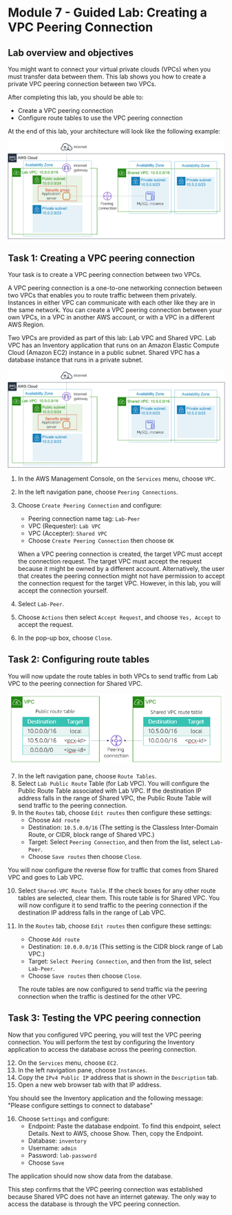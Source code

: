 # Module 7 - Guided Lab: Creating a VPC Peering Connection

## Lab overview and objectives

You might want to connect your virtual private clouds (VPCs) when you must transfer data between them. This lab shows you how to create a private VPC peering connection between two VPCs.

After completing this lab, you should be able to:
- Create a VPC peering connection
- Configure route tables to use the VPC peering connection

At the end of this lab, your architecture will look like the following example:

![Expected_architecture](./Expected_Architecture.png)

## Task 1: Creating a VPC peering connection

Your task is to create a VPC peering connection between two VPCs.

A VPC peering connection is a one-to-one networking connection between two VPCs that enables you to route traffic between them privately. Instances in either VPC can communicate with each other like they are in the same network. You can create a VPC peering connection between your own VPCs, in a VPC in another AWS account, or with a VPC in a different AWS Region.

Two VPCs are provided as part of this lab: Lab VPC and Shared VPC. Lab VPC has an Inventory application that runs on an Amazon Elastic Compute Cloud (Amazon EC2) instance in a public subnet. Shared VPC has a database instance that runs in a private subnet.

![Starting_architecture](./Starting_architecture.png)

1. In the AWS Management Console, on the `Services` menu, choose `VPC`.
2. In the left navigation pane, choose `Peering Connections`.
3. Choose `Create Peering Connection` and configure:
    - Peering connection name tag: `Lab-Peer`
    - VPC (Requester): `Lab VPC`
    - VPC (Accepter): `Shared VPC`
    - Choose `Create Peering Connection` then choose `OK`

    When a VPC peering connection is created, the target VPC must accept the connection request. The target VPC must accept the request because it might be owned by a different account. Alternatively, the user that creates the peering connection might not have permission to accept the connection request for the target VPC. However, in this lab, you will accept the connection yourself.

4. Select `Lab-Peer`.
5. Choose `Actions` then select `Accept Request`, and choose `Yes, Accept` to accept the request.
6. In the pop-up box, choose `Close`.


## Task 2: Configuring route tables

You will now update the route tables in both VPCs to send traffic from Lab VPC to the peering connection for Shared VPC.

![Route Tables](./Route_tables.png)

7. In the left navigation pane, choose `Route Tables`.
8. Select  `Lab Public Route` Table (for Lab VPC). You will configure the Public Route Table associated with Lab VPC. If the destination IP address falls in the range of Shared VPC, the Public Route Table will send traffic to the peering connection.
9. In the `Routes` tab, choose `Edit routes` then configure these settings:
    - Choose `Add route`
    - Destination: `10.5.0.0/16` (The setting is the Classless Inter-Domain Route, or CIDR, block range of Shared VPC.)
    - Target: Select `Peering Connection`, and then from the list, select `Lab-Peer`.
    - Choose `Save routes` then choose `Close`.

You will now configure the reverse flow for traffic that comes from Shared VPC and goes to Lab VPC.

10. Select  `Shared-VPC Route Table`. If the check boxes for any other route tables are selected, clear them. This route table is for Shared VPC. You will now configure it to send traffic to the peering connection if the destination IP address falls in the range of Lab VPC.
11. In the `Routes` tab, choose `Edit routes` then configure these settings:
    - Choose `Add route`
    - Destination: `10.0.0.0/16` (This setting is the CIDR block range of Lab VPC.)
    - Target: `Select Peering Connection`, and then from the list, select `Lab-Peer`.
    - Choose `Save routes` then choose `Close`.

    The route tables are now configured to send traffic via the peering connection when the traffic is destined for the other VPC.


## Task 3: Testing the VPC peering connection

Now that you configured VPC peering, you will test the VPC peering connection. You will perform the test by configuring the Inventory application to access the database across the peering connection.

12. On the `Services` menu, choose `EC2`.
13. In the left navigation pane, choose `Instances`.
14. Copy the `IPv4 Public IP` address that is shown in the `Description` tab.
15. Open a new web browser tab with that IP address.

You should see the Inventory application and the following message: "Please configure settings to connect to database"

16. Choose `Settings` and configure:
    - Endpoint: Paste the database endpoint. To find this endpoint, select Details. Next to AWS, choose Show. Then, copy the Endpoint.
    - Database: `inventory`
    - Username: `admin`
    - Password: `lab-password`
    - Choose `Save`

The application should now show data from the database.

This step confirms that the VPC peering connection was established because Shared VPC does not have an internet gateway. The only way to access the database is through the VPC peering connection.